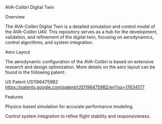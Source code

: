 AVA-Colibri Digital Twin

Overview

The AVA-Colibri Digital Twin is a detailed simulation and control model of the AVA-Colibri UAV. This repository serves as a hub for the development, validation, and refinement of the digital twin, focusing on aerodynamics, control algorithms, and system integration.

Aero Layout

The aerodynamic configuration of the AVA-Colibri is based on extensive research and design optimization. More details on the aero layout can be found in the following patent:

US Patent US11964759B2
https://patents.google.com/patent/US11964759B2/en?oq=17634177

Features

Physics-based simulation for accurate performance modeling.

Control system integration to refine flight stability and responsiveness.

